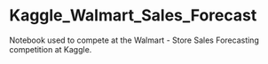 # Kaggle_Walmart_Sales_Forecast
Notebook used to compete at the Walmart - Store Sales Forecasting competition at Kaggle.

